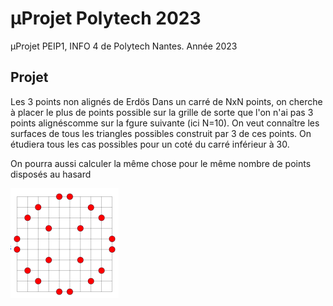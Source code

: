 # μProjet Polytech 2023

μProjet PEIP1, INFO 4 de Polytech Nantes. Année 2023

## Projet

Les 3 points non alignés de Erdös
Dans un carré de NxN points, on cherche à placer le plus de points possible sur la grille de sorte que l'on n'ai pas 3 points alignéscomme sur la fgure suivante (ici N=10). On veut connaître les surfaces de tous les triangles possibles construit par 3 de ces points. On étudiera tous les cas possibles pour un coté du carré inférieur à 30.

On pourra aussi calculer la même chose pour le même nombre de points disposés au hasard

![](./exemple.png)

